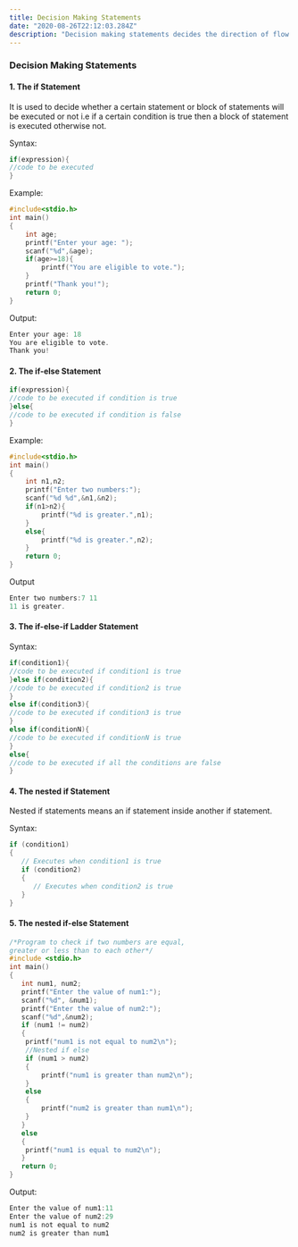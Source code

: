 ```yaml
---
title: Decision Making Statements
date: "2020-08-26T22:12:03.284Z"
description: "Decision making statements decides the direction of flow of program execution."
---
```


### Decision Making Statements

#### 1. The if Statement

It is used to decide whether a certain statement or block of statements will be executed or not i.e if a certain condition is true then a block of statement is executed otherwise not.

Syntax:

```c
if(expression){
//code to be executed
}
```

Example:

```c
#include<stdio.h>
int main()
{
	int age;
	printf("Enter your age: ");
	scanf("%d",&age);
	if(age>=18){
		printf("You are eligible to vote.");
	}
	printf("Thank you!");
	return 0;
}
```

Output:

```c
Enter your age: 18
You are eligible to vote.
Thank you!
```

#### 2. The if-else Statement

```c
if(expression){
//code to be executed if condition is true
}else{
//code to be executed if condition is false
}
```

Example:

```c
#include<stdio.h>
int main()
{
	int n1,n2;
	printf("Enter two numbers:");
	scanf("%d %d",&n1,&n2);
	if(n1>n2){
		printf("%d is greater.",n1);
	}
	else{
		printf("%d is greater.",n2);
	}
	return 0;
}
```

Output

```c
Enter two numbers:7 11
11 is greater.
```

#### 3. The if-else-if Ladder Statement

Syntax:

```c
if(condition1){
//code to be executed if condition1 is true
}else if(condition2){
//code to be executed if condition2 is true
}
else if(condition3){
//code to be executed if condition3 is true
}
else if(conditionN){
//code to be executed if conditionN is true
}
else{
//code to be executed if all the conditions are false
}
```

#### 4. The nested if Statement

Nested if statements means an if statement inside another if statement.

Syntax:

```c
if (condition1)
{
   // Executes when condition1 is true
   if (condition2)
   {
      // Executes when condition2 is true
   }
}
```

#### 5. The nested if-else Statement

```c
/*Program to check if two numbers are equal,
greater or less than to each other*/
#include <stdio.h>
int main()
{
   int num1, num2;
   printf("Enter the value of num1:");
   scanf("%d", &num1);
   printf("Enter the value of num2:");
   scanf("%d",&num2);
   if (num1 != num2)
   {
	printf("num1 is not equal to num2\n");
	//Nested if else
	if (num1 > num2)
	{
		printf("num1 is greater than num2\n");
	}
	else
	{
		printf("num2 is greater than num1\n");
	}
   }
   else
   {
	printf("num1 is equal to num2\n");
   }
   return 0;
}
```

Output:

```c
Enter the value of num1:11
Enter the value of num2:29
num1 is not equal to num2
num2 is greater than num1
```
